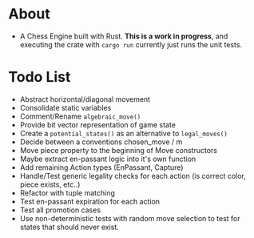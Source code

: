 # About
* A Chess Engine built with Rust. **This is a work in progress**, and executing the crate with `cargo run` currently just runs the unit tests.

# Todo List
* Abstract horizontal/diagonal movement
* Consolidate static variables
* Comment/Rename `algebraic_move()`
* Provide bit vector representation of game state
* Create a `potential_states()` as an alternative to `legal_moves()`
* Decide between a conventions chosen_move / m
* Move piece property to the beginning of Move constructors
* Maybe extract en-passant logic into it's own function
* Add remaining Action types (EnPassant, Capture)
* Handle/Test generic legality checks for each action (is correct color, piece exists, etc..)
* Refactor with tuple matching
* Test en-passant expiration for each action
* Test all promotion cases
* Use non-deterministic tests with random move selection to test for states that should never exist.

